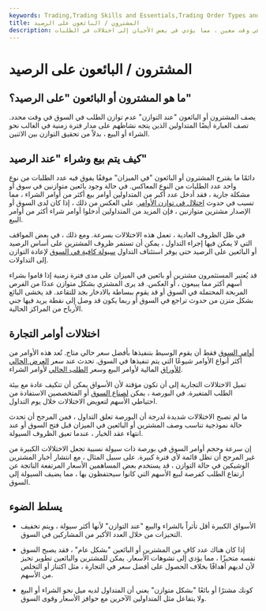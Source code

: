 ```yaml
---
keywords: Trading,Trading Skills and Essentials,Trading Order Types and Processes,Trading Skills,Trading Orders
title: المشترون / البائعون على الرصيد
description: يصف المشترون / البائعون في الميزان سيطرة إما على سلوك الشراء أو البيع في وقت معين ، مما يؤدي في بعض الأحيان إلى اختلالات في الطلبات.
---
```


# المشترون / البائعون على الرصيد
## ما هو المشترون أو البائعون "على الرصيد؟"

يصف المشترون أو البائعون "عند التوازن" عدم توازن الطلب في السوق في وقت محدد. تصف العبارة أيضًا المتداولين الذين يتجه نشاطهم على مدار فترة زمنية في الغالب نحو الشراء أو البيع ، بدلاً من تحقيق التوازن بين الاثنين.

## كيف يتم بيع وشراء "عند الرصيد"

دائمًا ما يقترح المشترون أو البائعون "في الميزان" موقفًا يفوق فيه عدد الطلبات من نوع واحد عدد الطلبات من النوع المعاكس. في حالة وجود بائعين متوازنين في سوق أو مشكلة جارية ، فقد أدخل عدد أكبر من المتداولين أوامر بيع أكثر من أوامر الشراء ، مما تسبب في حدوث [اختلال في توازن الأوامر](/order-imbalance). على العكس من ذلك ، إذا كان لدى السوق أو الإصدار مشترين متوازنين ، فإن المزيد من المتداولين أدخلوا أوامر شراء أكثر من أوامر البيع.

في ظل الظروف العادية ، تعمل هذه الاختلالات بسرعة. ومع ذلك ، في بعض المواقف التي لا يمكن فيها إجراء التداول ، يمكن أن تستمر ظروف المشترين على أساس الرصيد أو البائعين على الرصيد حتى يوفر استئناف التداول [سيولة كافية في السوق](/liquidity) لإعادة التوازن إلى التداولات.

قد يُعتبر المستثمرون مشترين أو بائعين في الميزان على مدى فترة زمنية إذا قاموا بشراء أسهم أكثر مما يبيعون ، أو العكس. قد يرى المشتري بشكل متوازن عددًا من الفرص المربحة المحتملة في السوق أو قد يقوم ببساطة بالادخار بجد للتقاعد. قد يخشى البائع بشكل متزن من حدوث تراجع في السوق أو ربما يكون قد وصل إلى نقطة يريد فيها جني الأرباح من المراكز الحالية.

## اختلالات أوامر التجارة

[أوامر السوق](/marketorder) فقط أن يقوم الوسيط بتنفيذها بأفضل سعر حالي متاح. تُعد هذه الأوامر من أكثر أنواع الأوامر شيوعًا التي يتم تنفيذها في السوق. تحدث عند سعر [العرض الحالي للأوراق](/bid) المالية لأوامر البيع وسعر [الطلب الحالي](/ask) لأوامر الشراء.

تميل الاختلالات التجارية إلى أن تكون مؤقتة لأن الأسواق يمكن أن تتكيف عادة مع بيئة الطلب المتغيرة. في البورصة ، يمكن [لصناع السوق](/marketmaker) أو المتخصصين الاستفادة من احتياطي الأسهم لتعويض الاختلالات خلال يوم التداول.

ما لم تصبح الاختلالات شديدة لدرجة أن البورصة تعلق التداول ، فمن المرجح أن تحدث حالة نموذجية تناسب وصف المشترين أو البائعين في الميزان قبل فتح السوق أو عند انتهاء عقد الخيار ، عندما تعيق الظروف السيولة.

إن سرعة وحجم أوامر السوق في بورصة ذات سيولة نسبية تجعل الاختلالات الكبيرة من غير المرجح أن تظل قائمة لأي فترة كبيرة. على سبيل المثال ، مع انتشار أخبار المشترين الوشيكين في حالة التوازن ، قد يستخدم بعض المساهمين الأسعار المرتفعة الناتجة عن ارتفاع الطلب كفرصة لبيع الأسهم التي كانوا سيحتفظون بها ، مما يضيف السيولة إلى السوق.

## يسلط الضوء

- الأسواق الكبيرة أقل تأثراً بالشراء والبيع "عند التوازن" لأنها أكثر سيولة ، ويتم تخفيف التحيزات من خلال العدد الأكبر من المشاركين في السوق.

- إذا كان هناك عدد كافٍ من المشترين أو البائعين "بشكل عام" ، فقد يصبح السوق نفسه متحيزًا ، مما يؤدي إلى تشوهات الأسعار. يمكن للمشترين والبائعين تطوير تحيز لأن لديهم أهدافًا بخلاف الحصول على أفضل سعر في التجارة ، مثل اكتناز أو التخلص من الأسهم.

- كونك مشترًا أو بائعًا "بشكل متوازن" يعني أن المتداول لديه ميل نحو الشراء أو البيع ولا يتفاعل مثل المتداولين الآخرين مع حوافز الأسعار وقوى السوق.


